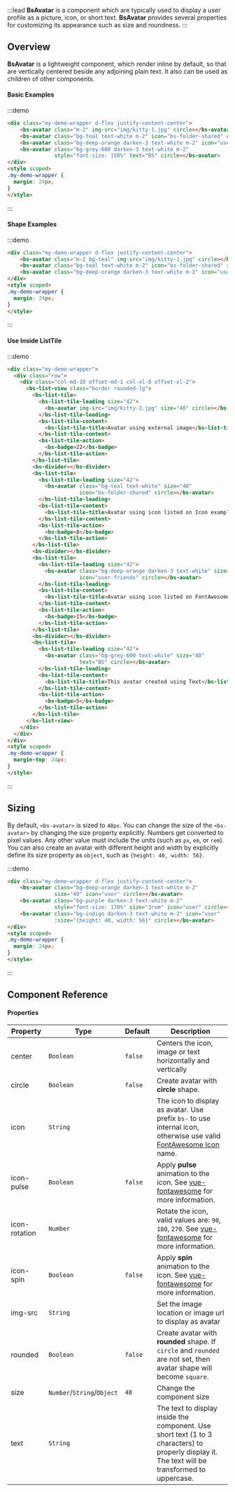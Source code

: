 :::lead
**BsAvatar** is a component which are typically used to display a user profile as a picture, icon, or short text. 
**BsAvatar** provides several properties for customizing its appearance such as size and roundness.
:::


## Overview

**BsAvatar** is a lightweight component, which render inline by default, so that are vertically 
centered beside any adjoining plain text. It also can be used as children of other components.

#### Basic Examples

:::demo
```html
<div class="my-demo-wrapper d-flex justify-content-center">
    <bs-avatar class="m-2" img-src="img/kitty-1.jpg" circle></bs-avatar>
    <bs-avatar class="bg-teal text-white m-2" icon="bs-folder-shared" circle></bs-avatar>
    <bs-avatar class="bg-deep-orange darken-3 text-white m-2" icon="user-friends" circle></bs-avatar>
    <bs-avatar class="bg-grey-600 darken-3 text-white m-2"
               style="font-size: 150%" text="BS" circle></bs-avatar>
</div>
<style scoped>
.my-demo-wrapper {
  margin: 24px;
}
</style>
```
:::

#### Shape Examples

:::demo
```html
<div class="my-demo-wrapper d-flex justify-content-center">
    <bs-avatar class="m-2 bg-teal" img-src="img/kitty-1.jpg" circle></bs-avatar>
    <bs-avatar class="bg-teal text-white m-2" icon="bs-folder-shared" rounded></bs-avatar>
    <bs-avatar class="bg-deep-orange darken-3 text-white m-2" icon="user-friends"></bs-avatar>
</div>
<style scoped>
.my-demo-wrapper {
  margin: 24px;
}
</style>
```
:::


#### Use Inside ListTile

:::demo
```html
<div class="my-demo-wrapper">
  <div class="row">
    <div class="col-md-10 offset-md-1 col-xl-8 offset-xl-2">
      <bs-list-view class="border rounded-lg">
        <bs-list-tile>
          <bs-list-tile-leading size="42">
            <bs-avatar img-src="img/kitty-2.jpg" size="40" circle></bs-avatar>
          </bs-list-tile-leading>
          <bs-list-tile-content>
            <bs-list-tile-title>Avatar using external image</bs-list-tile-title>
          </bs-list-tile-content>
          <bs-list-tile-action>
            <bs-badge>22</bs-badge>
          </bs-list-tile-action>
        </bs-list-tile>
        <bs-divider></bs-divider>
        <bs-list-tile>
          <bs-list-tile-leading size="42">
            <bs-avatar class="bg-teal text-white" size="40"
                       icon="bs-folder-shared" circle></bs-avatar>
          </bs-list-tile-leading>
          <bs-list-tile-content>
            <bs-list-tile-title>Avatar using icon listed on Icon examples</bs-list-tile-title>
          </bs-list-tile-content>
          <bs-list-tile-action>
            <bs-badge>8</bs-badge>
          </bs-list-tile-action>
        </bs-list-tile>
        <bs-divider></bs-divider>
        <bs-list-tile>
          <bs-list-tile-leading size="42">
            <bs-avatar class="bg-deep-orange darken-3 text-white" size="40"
                       icon="user-friends" circle></bs-avatar>
          </bs-list-tile-leading>
          <bs-list-tile-content>
            <bs-list-tile-title>Avatar using icon listed on FontAwesome website</bs-list-tile-title>
          </bs-list-tile-content>
          <bs-list-tile-action>
            <bs-badge>15</bs-badge>
          </bs-list-tile-action>
        </bs-list-tile>
        <bs-divider></bs-divider>
        <bs-list-tile>
          <bs-list-tile-leading size="42">
            <bs-avatar class="bg-grey-600 text-white" size="40"
                       text="BS" circle></bs-avatar>
          </bs-list-tile-leading>
          <bs-list-tile-content>
            <bs-list-tile-title>This avatar created using Text</bs-list-tile-title>
          </bs-list-tile-content>
          <bs-list-tile-action>
            <bs-badge>5</bs-badge>
          </bs-list-tile-action>
        </bs-list-tile>
      </bs-list-view>
    </div>
  </div>
</div>
<style scoped>
.my-demo-wrapper {
  margin-top: 24px;
}
</style>
```
:::

## Sizing

By default, `<bs-avatar>` is sized to `48px`. You can change the size of the `<bs-avatar>` by changing 
the size property explicitly. Numbers get converted to pixel values. Any other value must include the units 
(such as `px`, `em`, or `rem`). You can also create an avatar with different height and width by explicitly
define its size property as `object`, such as `{height: 40, width: 56}`.

:::demo
```html
<div class="my-demo-wrapper d-flex justify-content-center">
    <bs-avatar class="bg-deep-orange darken-3 text-white m-2"
               size="40" icon="user" circle></bs-avatar>
    <bs-avatar class="bg-purple darken-3 text-white m-2"
               style="font-size: 170%" size="3rem" icon="user" circle></bs-avatar>
    <bs-avatar class="bg-indigo darken-3 text-white m-2" icon="user"
               :size="{height: 40, width: 56}" circle></bs-avatar>
</div>
<style scoped>
.my-demo-wrapper {
  margin: 24px;
}
</style>
```
:::


## Component Reference

#### Properties

<div class="cmp-property">

| Property      | Type        | Default  | Description |
|---------------|-------------|----------|-------------|
| center        | `Boolean`   | `false`  | Centers the icon, image or text horizontally and vertically |
| circle        | `Boolean`   | `false`  | Create avatar with **circle** shape. |
| icon          | `String`    |          | The icon to display as avatar. Use prefix `bs-` to use internal icon, otherwise use valid [FontAwesome Icon](https://fontawesome.com/icons?d=gallery&s=solid&m=free) name. |
| icon-pulse    | `Boolean`   | `false`  | Apply **pulse** animation to the icon. See [vue-fontawesome](https://github.com/FortAwesome/vue-fontawesome) for more information. |
| icon-rotation | `Number`    |          | Rotate the icon, valid values are: `90`, `180`, `270`. See [vue-fontawesome](https://github.com/FortAwesome/vue-fontawesome) for more information. |
| icon-spin     | `Boolean`   | `false`  | Apply **spin** animation to the icon. See [vue-fontawesome](https://github.com/FortAwesome/vue-fontawesome) for more information. |
| img-src       | `String`    |          | Set the image location or image url to display as avatar |
| rounded       | `Boolean`   | `false`  | Create avatar with **rounded** shape. If `circle` and `rounded` are not set, then avatar shape will become `square`. |
| size          | `Number`/`String`/`Object` | `48` | Change the component size |
| text          | `String`    |          | The text to display inside the component. Use short text (1 to 3 characters) to properly display it. The text will be transformed to uppercase. |

</div>

